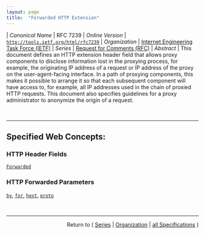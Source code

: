 ```yaml
---
layout: page
title:  "Forwarded HTTP Extension"
---
```


| *Canonical Name* | RFC 7239
| *Online Version* | [`http://tools.ietf.org/html/rfc7239`](http://tools.ietf.org/html/rfc7239)
| *Organization* | [Internet Engineering Task Force (IETF)](..  "List of specification series by this organization")
| *Series* | [Request for Comments (RFC)](.  "List of specifications in this series")
| *Abstract* | This document defines an HTTP extension header field that allows proxy components to disclose information lost in the proxying process, for example, the originating IP address of a request or IP address of the proxy on the user-agent-facing interface. In a path of proxying components, this makes it possible to arrange it so that each subsequent component will have access to, for example, all IP addresses used in the chain of proxied HTTP requests. This document also specifies guidelines for a proxy administrator to anonymize the origin of a request.

<br/>
<hr/>

## Specified Web Concepts:

### HTTP Header Fields

[`Forwarded`](/concepts/http-header/Forwarded "The &#34;Forwarded&#34; HTTP header field is an OPTIONAL header field that, when used, contains a list of parameter-identifier pairs that disclose information that is altered or lost when a proxy is involved in the path of the request.")

### HTTP Forwarded Parameters

[`by`](/concepts/http-forwarded-parameter/by "The &#34;by&#34; parameter is used to disclose the interface where the request came in to the proxy server."), [`for`](/concepts/http-forwarded-parameter/for "The &#34;for&#34; parameter is used to disclose information about the client that initiated the request and subsequent proxies in a chain of proxies."), [`host`](/concepts/http-forwarded-parameter/host "The &#34;host&#34; parameter is used to forward the original value of the &#34;Host&#34; header field."), [`proto`](/concepts/http-forwarded-parameter/proto "The &#34;proto&#34; parameter has the value of the used protocol type.")



<br/>
<hr/>

<p style="text-align: right">Return to ( <a href="./">Series</a> | <a href="../">Organization</a> | <a href="../../">all Specifications</a> )</p>